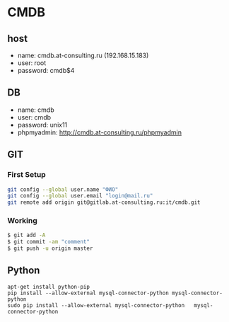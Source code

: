 # CMDB

## host
* name: cmdb.at-consulting.ru (192.168.15.183)
* user: root
* password: cmdb$4

## DB
* name: cmdb
* user: cmdb
* password: unix11
* phpmyadmin: http://cmdb.at-consulting.ru/phpmyadmin

## GIT
### First Setup

```bash
git config --global user.name "ФИО"
git config --global user.email "login@mail.ru"
git remote add origin git@gitlab.at-consulting.ru:it/cmdb.git
```
### Working

```bash
$ git add -A
$ git commit -am "comment"
$ git push -u origin master
```

## Python
```
apt-get install python-pip
pip install --allow-external mysql-connector-python mysql-connector-python
sudo pip install --allow-external mysql-connector-python   mysql-connector-python
```
